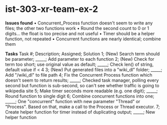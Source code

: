 # ist-303-xr-team-ex-2

**Issues found**
	• Concurrent_Process function doesn't seem to write any files; the other two functions work
	• Round the second count to 0 or 1 digits… the float is too precise and not useful
	• Timer should be a helper function, not repeated
	• Concurrent functions are nearly identical; combine them

**Tasks**
Task #; Description;	Assigned;	Solution
1;	(New) Search term should be parameter;	_____;	Add parameter to each function
2;	(New) Check for term too short; use original value as default;	_____;	Check len() of string, default value if < 4
3;	(New) Put generated files into a "wiki_dl" folder;	_____;	Add "/wiki_dl" to file path
4;	Fix the Concurrent Process function which doesn't seem to return results;	_____;	Checked task manager, polling every second but function is sub-second, so can't see whether traffic is going to wikipedia site
5;	Make timer seconds more readable (e.g. one digit);	_____;	Round function to single digit
6;	Combine concurrent functions into one;	_____;	One "concurrent" function with new parameter "Thread" or "Process". Based on that, make a call to the Process or Thread executor.
7;	Create helper function for timer instead of duplicating output;	_____;	New helper function

